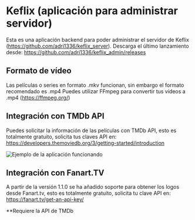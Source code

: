 # Keflix (aplicación para administrar servidor)
Esta es una aplicación backend para poder administrar el servidor de Keflix (https://github.com/adri1336/keflix_server).
Descarga el último lanzamiento desde: https://github.com/adri1336/keflix_admin/releases

## Formato de vídeo
Las películas o series en formato .mkv funcionan, sin embargo el formato recomendado es .mp4
Puedes utilizar FFmpeg para convertir tus vídeos a .mp4 (https://ffmpeg.org/)

## Integración con TMDb API
Puedes solicitar la información de las películas con TMDb API, esto es totalmente gratuito, solicita tus claves API en:
https://developers.themoviedb.org/3/getting-started/introduction

![Ejemplo de la aplicación funcionando](https://i.imgur.com/FMYPC1fl.png)

## Integración con Fanart.TV
A partir de la versión 1.1.0 se ha añadido soporte para obtener los logos desde Fanart.tv, esto es totalmente gratuito, solicita tu clave API en:
https://fanart.tv/get-an-api-key/

**Requiere la API de TMDb

